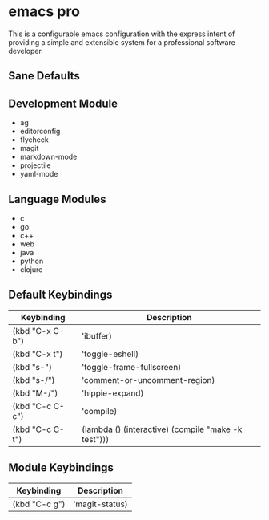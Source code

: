 emacs pro
=========

This is a configurable emacs configuration with the express intent of providing a simple and extensible system for a professional software developer.

## Sane Defaults

## Development Module
 - ag
 - editorconfig
 - flycheck
 - magit
 - markdown-mode
 - projectile
 - yaml-mode

## Language Modules
 - c
 - go
 - c++
 - web
 - java
 - python
 - clojure

## Default Keybindings

Keybinding         | Description
-------------------|------------------------------------------------------------
(kbd "C-x C-b")    | 'ibuffer)
(kbd "C-x t")      | 'toggle-eshell)
(kbd "s-<return>") | 'toggle-frame-fullscreen)
(kbd "s-/")        | 'comment-or-uncomment-region)
(kbd "M-/")        | 'hippie-expand)
(kbd "C-c C-c")    | 'compile)
(kbd "C-c C-t")    | (lambda () (interactive) (compile "make -k test")))

## Module Keybindings

Keybinding         | Description
-------------------|------------------------------------------------------------
(kbd "C-c g")      | 'magit-status)
